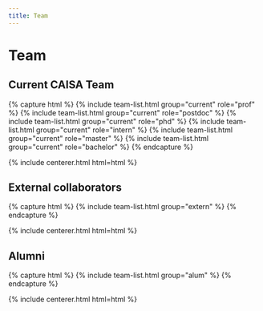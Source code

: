 ```yaml
---
title: Team
---
```


# <i class="fas fa-users"></i>Team

<!-- section break -->

## Current CAISA Team

{% capture html %}
{% include team-list.html group="current" role="prof" %}
{% include team-list.html group="current" role="postdoc" %}
{% include team-list.html group="current" role="phd" %}
{% include team-list.html group="current" role="intern" %}
{% include team-list.html group="current" role="master" %}
{% include team-list.html group="current" role="bachelor" %}
{% endcapture %}

{% include centerer.html html=html %}

<!-- section break -->

## External collaborators

{% capture html %}
{% include team-list.html group="extern" %}
{% endcapture %}

{% include centerer.html html=html %}

<!-- section break -->

## Alumni

{% capture html %}
{% include team-list.html group="alum" %}
{% endcapture %}

{% include centerer.html html=html %}
